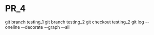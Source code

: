 # PR_4
git branch testing_1
git branch testing_2
git checkout testing_2
git log --oneline --decorate --graph --all
